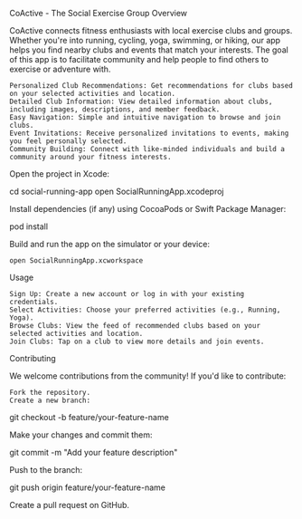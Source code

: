 CoActive - The Social Exercise Group
Overview

CoActive connects fitness enthusiasts with local exercise clubs and groups. Whether you're into running, cycling, yoga, swimming, or hiking, our app helps you find nearby clubs and events that match your interests. The goal of this app is to facilitate community and help people to find others to exercise or adventure with.

    Personalized Club Recommendations: Get recommendations for clubs based on your selected activities and location.
    Detailed Club Information: View detailed information about clubs, including images, descriptions, and member feedback.
    Easy Navigation: Simple and intuitive navigation to browse and join clubs.
    Event Invitations: Receive personalized invitations to events, making you feel personally selected.
    Community Building: Connect with like-minded individuals and build a community around your fitness interests.

Open the project in Xcode:

cd social-running-app
open SocialRunningApp.xcodeproj

Install dependencies (if any) using CocoaPods or Swift Package Manager:

pod install

Build and run the app on the simulator or your device:


    open SocialRunningApp.xcworkspace

Usage

    Sign Up: Create a new account or log in with your existing credentials.
    Select Activities: Choose your preferred activities (e.g., Running, Yoga).
    Browse Clubs: View the feed of recommended clubs based on your selected activities and location.
    Join Clubs: Tap on a club to view more details and join events.

Contributing

We welcome contributions from the community! If you'd like to contribute:

    Fork the repository.
    Create a new branch:


git checkout -b feature/your-feature-name

Make your changes and commit them:


git commit -m "Add your feature description"

Push to the branch:

git push origin feature/your-feature-name

Create a pull request on GitHub.
